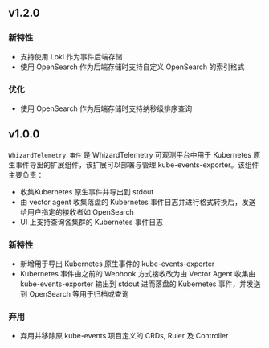 <!---
Please do not delete this line of version tag
RELEASE_MARK v4.1.2 RELEASE_MARK
Please do not delete this line of version tag
-->

## v1.2.0

### 新特性

- 支持使用 Loki 作为事件后端存储
- 使用 OpenSearch 作为后端存储时支持自定义 OpenSearch 的索引格式

### 优化

- 使用 OpenSearch 作为后端存储时支持纳秒级排序查询

<!---
Please do not delete this line of version tag
RELEASE_MARK v4.1.0 RELEASE_MARK
Please do not delete this line of version tag
-->

## v1.0.0

`WhizardTelemetry 事件` 是 WhizardTelemetry 可观测平台中用于 Kubernetes 原生事件导出的扩展组件，该扩展可以部署与管理 kube-events-exporter。该组件主要负责：

- 收集Kubernetes 原生事件并导出到 stdout
- 由 vector agent 收集落盘的 Kubernetes 事件日志并进行格式转换后，发送给用户指定的接收者如 OpenSearch
- UI 上支持查询各集群的 Kubernetes 事件日志

### 新特性

- 新增用于导出 Kubernetes 原生事件的 kube-events-exporter
- Kubernetes 事件由之前的 Webhook 方式接收改为由 Vector Agent 收集由 kube-events-exporter 输出到 stdout 进而落盘的 Kubernetes 事件，并发送到 OpenSearch 等用于归档或查询


### 弃用

- 弃用并移除原 kube-events 项目定义的 CRDs, Ruler 及 Controller